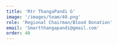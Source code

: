 ```yaml
---
title: 'Rtr ThangaPandi G'
image: '/images/team/40.png'
role: 'Regional Chairman/Blood Donation'
email: 'Smartthangapandi@gmail.com'
order: 40
---
```

